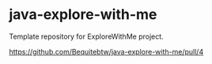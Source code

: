 # java-explore-with-me
Template repository for ExploreWithMe project.

https://github.com/Bequitebtw/java-explore-with-me/pull/4

